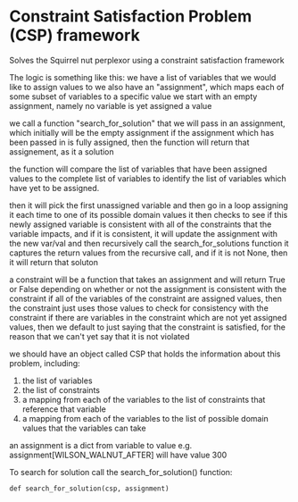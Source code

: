 # Constraint Satisfaction Problem (CSP) framework

Solves the Squirrel nut perplexor using a constraint satisfaction framework

The logic is something like this:
we have a list of variables that we would like to assign values to
we also have an "assignment", which maps each of some subset of variables to a specific value
we start with an empty assignment, namely no variable is yet assigned a value

we call a function "search_for_solution" that we will pass in an assignment, which initially will be the empty assignment
if the assignment which has been passed in is fully assigned, then the function will return that assignement, as it a solution

the function will compare the list of variables that have been assigned values to the complete list of variables to identify
the list of variables which have yet to be assigned.

then it will pick the first unassigned variable and then go in a loop assigning it each time to one of its possible domain values
it then checks to see if this newly assigned variable is consistent with all of the constraints that the variable impacts, 
and if it is consistent, it will update the assignment with the new var/val and then recursively call the search_for_solutions function
it captures the return values from the recursive call, and if it is not None, then it will return that soluton

a constraint will be a function that takes an assignment and will return True or False depending on whether or 
not the assignment is consistent with the constraint
if all of the variables of the constraint are assigned values, then the constraint just uses those values to check for consistency with the constraint
if there are variables in the constraint which are not yet assigned values, then we default to just saying that the constraint is satisfied, 
for the reason that we can't yet say that it is not violated

we should have an object called CSP that holds the information about this problem, including:
1. the list of variables
2. the list of constraints
3. a mapping from each of the variables to the list of constraints that reference that variable
4. a mapping from each of the variables to the list of possible domain values that the variables can take

an assignment is a dict from variable to value
e.g. assignment[WILSON_WALNUT_AFTER] will have value 300

To search for solution call the search_for_solution() function:

    def search_for_solution(csp, assignment)

